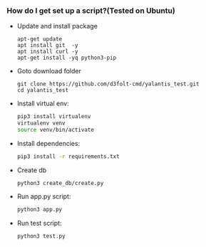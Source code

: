 ### How do I get set up a script?(Tested on Ubuntu) ###

* Update and install package
    ```
    apt-get update
    apt install git  -y
    apt install curl -y
    apt-get install -yq python3-pip
    ```
* Goto download folder
    ```
    git clone https://github.com/d3folt-cmd/yalantis_test.git
    cd yalantis_test
    ```
* Install virtual env:
    ```bash
    pip3 install virtualenv
    virtualenv venv
    source venv/bin/activate
    ```
* Install dependencies:
    ```bash
    pip3 install -r requirements.txt
    ```
* Create db
    ```
    python3 create_db/create.py
    ```
* Run app.py script:  
    ```bash
    python3 app.py
    ```
* Run test script:
    ```
    python3 test.py
    ```
